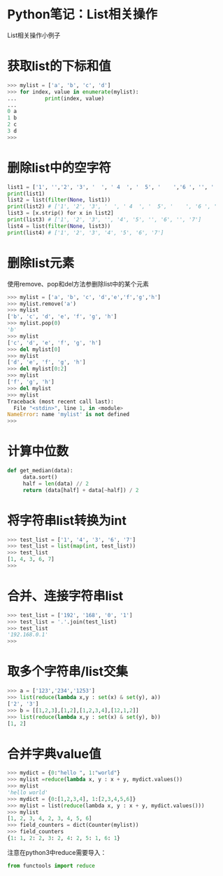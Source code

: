 # Python笔记：List相关操作
List相关操作小例子
<!--more-->

# 获取list的下标和值
```python
>>> mylist = ['a', 'b', 'c', 'd']
>>> for index, value in enumerate(mylist):
...         print(index, value)
...
0 a
1 b
2 c
3 d
>>>
```

# 删除list中的空字符

```python
list1 = ['1', '','2', '3', '  ', ' 4  ', '  5', '    ','6 ', '', '     ',None, '7']
print(list1)
list2 = list(filter(None, list1)) 
print(list2) # ['1', '2', '3', '  ', ' 4  ', '  5', '    ', '6 ', '     ', '7']
list3 = [x.strip() for x in list2]
print(list3) # ['1', '2', '3', '', '4', '5', '', '6', '', '7']
list4 = list(filter(None, list3))  
print(list4) # ['1', '2', '3', '4', '5', '6', '7']
```

# 删除list元素
使用remove、pop和del方法参删除list中的某个元素
```python
>>> mylist = ['a', 'b', 'c', 'd','e','f','g','h']
>>> mylist.remove('a')
>>> mylist
['b', 'c', 'd', 'e', 'f', 'g', 'h']
>>> mylist.pop(0)
'b'
>>> mylist
['c', 'd', 'e', 'f', 'g', 'h']
>>> del mylist[0]
>>> mylist
['d', 'e', 'f', 'g', 'h']
>>> del mylist[0:2]
>>> mylist
['f', 'g', 'h']
>>> del mylist
>>> mylist
Traceback (most recent call last):
  File "<stdin>", line 1, in <module>
NameError: name 'mylist' is not defined
>>>
```

# 计算中位数
```python
def get_median(data):
     data.sort()
     half = len(data) // 2
     return (data[half] + data[~half]) / 2
```

# 将字符串list转换为int
```python
>>> test_list = ['1', '4', '3', '6', '7']
>>> test_list = list(map(int, test_list))
>>> test_list
[1, 4, 3, 6, 7]
>>>
```

# 合并、连接字符串list
```python
>>> test_list = ['192', '168', '0', '1']
>>> test_list = '.'.join(test_list)
>>> test_list
'192.168.0.1'
>>>
```

# 取多个字符串/list交集
```python
>>> a = ['123','234','1253']
>>> list(reduce(lambda x,y : set(x) & set(y), a))
['2', '3']
>>> b = [[1,2,3],[1,2],[1,2,3,4],[12,1,2]]
>>> list(reduce(lambda x,y : set(x) & set(y), b))
[1, 2]
```

# 合并字典value值
```python
>>> mydict = {0:"hello ", 1:"world"}
>>> mylist =reduce(lambda x, y : x + y, mydict.values())
>>> mylist
'hello world'
>>> mydict = {0:[1,2,3,4], 1:[2,3,4,5,6]}
>>> mylist = list(reduce(lambda x, y : x + y, mydict.values()))
>>> mylist
[1, 2, 3, 4, 2, 3, 4, 5, 6]
>>> field_counters = dict(Counter(mylist))
>>> field_counters
{1: 1, 2: 2, 3: 2, 4: 2, 5: 1, 6: 1}
```
注意在python3中reduce需要导入：
```python
from functools import reduce
```


